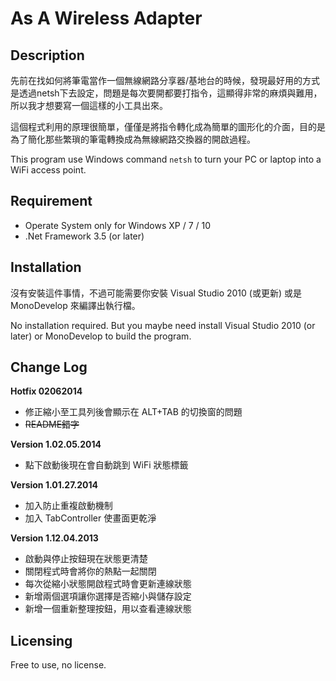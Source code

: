 # As A Wireless Adapter

## Description

先前在找如何將筆電當作一個無線網路分享器/基地台的時候，發現最好用的方式是透過netsh下去設定，問題是每次要開都要打指令，這顯得非常的麻煩與難用，所以我才想要寫一個這樣的小工具出來。

這個程式利用的原理很簡單，僅僅是將指令轉化成為簡單的圖形化的介面，目的是為了簡化那些繁瑣的筆電轉換成為無線網路交換器的開啟過程。

This program use Windows command `netsh` to turn your PC or laptop into a WiFi access point.

## Requirement

- Operate System only for Windows XP / 7 / 10
- .Net Framework 3.5 (or later)

## Installation

沒有安裝這件事情，不過可能需要你安裝 Visual Studio 2010 (或更新) 或是 MonoDevelop 來編譯出執行檔。

No installation required. But you maybe need install Visual Studio 2010 (or later) or MonoDevelop to build the program.

## Change Log

**Hotfix 02062014**

- 修正縮小至工具列後會顯示在 ALT+TAB 的切換窗的問題
- <del>README錯字</del>

**Version 1.02.05.2014**

- 點下啟動後現在會自動跳到 WiFi 狀態標籤

**Version 1.01.27.2014**

- 加入防止重複啟動機制
- 加入 TabController 使畫面更乾淨

**Version 1.12.04.2013**

- 啟動與停止按鈕現在狀態更清楚
- 關閉程式時會將你的熱點一起關閉
- 每次從縮小狀態開啟程式時會更新連線狀態
- 新增兩個選項讓你選擇是否縮小與儲存設定
- 新增一個重新整理按鈕，用以查看連線狀態

## Licensing

Free to use, no license.